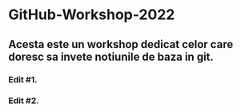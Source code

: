 # GitHub-Workshop-2022

## Acesta este un workshop dedicat celor care doresc sa invete notiunile de baza in git.

### Edit #1.

### Edit #2.
